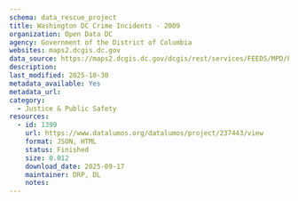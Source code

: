 ```yaml
---
schema: data_rescue_project 
title: Washington DC Crime Incidents - 2009
organization: Open Data DC
agency: Government of the District of Columbia
websites: maps2.dcgis.dc.gov
data_source: https://maps2.dcgis.dc.gov/dcgis/rest/services/FEEDS/MPD/FeatureServer/33
description: 
last_modified: 2025-10-30
metadata_available: Yes
metadata_url: 
category:
  - Justice & Public Safety 
resources:
  - id: 1399
    url: https://www.datalumos.org/datalumos/project/237443/view
    format: JSON, HTML
    status: Finished
    size: 0.012
    download_date: 2025-09-17
    maintainer: DRP, DL
    notes: 
---
```

